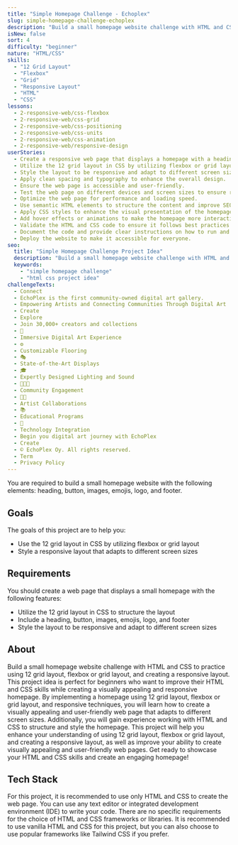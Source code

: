 ```yaml
---
title: "Simple Homepage Challenge - Echoplex"
slug: simple-homepage-challenge-echoplex
description: "Build a small homepage website challenge with HTML and CSS to practice using 12 grid layout, flexbox or grid layout, and creating a responsive layout."
isNew: false
sort: 4
difficulty: "beginner"
nature: "HTML/CSS"
skills:
  - "12 Grid Layout"
  - "Flexbox"
  - "Grid"
  - "Responsive Layout"
  - "HTML"
  - "CSS"
lessons:
  - 2-responsive-web/css-flexbox
  - 2-responsive-web/css-grid
  - 2-responsive-web/css-positioning
  - 2-responsive-web/css-units
  - 2-responsive-web/css-animation
  - 2-responsive-web/responsive-design
userStories:
  - Create a responsive web page that displays a homepage with a heading, button, images, emojis, logo, and footer.
  - Utilize the 12 grid layout in CSS by utilizing flexbox or grid layout to structure the layout.
  - Style the layout to be responsive and adapt to different screen sizes.
  - Apply clean spacing and typography to enhance the overall design.
  - Ensure the web page is accessible and user-friendly.
  - Test the web page on different devices and screen sizes to ensure responsiveness.
  - Optimize the web page for performance and loading speed.
  - Use semantic HTML elements to structure the content and improve SEO.
  - Apply CSS styles to enhance the visual presentation of the homepage elements.
  - Add hover effects or animations to make the homepage more interactive.
  - Validate the HTML and CSS code to ensure it follows best practices and standards.
  - Document the code and provide clear instructions on how to run and use the web page.
  - Deploy the website to make it accessible for everyone.
seo:
  title: "Simple Homepage Challenge Project Idea"
  description: "Build a small homepage website challenge with HTML and CSS to practice using 12 grid layout, flexbox or grid layout, and creating a responsive layout. This project idea is perfect for beginners who want to improve their HTML and CSS skills while creating a visually appealing and responsive homepage. By implementing a homepage using 12 grid layout, flexbox or grid layout, and responsive techniques, you will learn how to create a visually appealing and user-friendly web page that adapts to different screen sizes. Additionally, you will gain experience working with HTML and CSS to structure and style the homepage. This project will help you enhance your understanding of using 12 grid layout, flexbox or grid layout, and creating a responsive layout, as well as improve your ability to create visually appealing and user-friendly web pages. Get ready to showcase your HTML and CSS skills and create an engaging homepage!"
  keywords:
    - "simple homepage challenge"
    - "html css project idea"
challengeTexts:
  - Connect
  - EchoPlex is the first community-owned digital art gallery.
  - Empowering Artists and Connecting Communities Through Digital Art
  - Create
  - Explore
  - Join 30,000+ creators and collections
  - 👾
  - Immersive Digital Art Experience
  - ⚙️
  - Customizable Flooring
  - 🎭
  - State-of-the-Art Displays
  - 🎓
  - Expertly Designed Lighting and Sound
  - 👨🏻‍💻
  - Community Engagement
  - 👩‍🎨
  - Artist Collaborations
  - 📚
  - Educational Programs
  - 🤖
  - Technology Integration
  - Begin you digital art journey with EchoPlex
  - Create
  - © EchoPlex Oy. All rights reserved.
  - Term
  - Privacy Policy
---
```


You are required to build a small homepage website with the following elements: heading, button, images, emojis, logo, and footer.

## Goals

The goals of this project are to help you:

- Use the 12 grid layout in CSS by utilizing flexbox or grid layout
- Style a responsive layout that adapts to different screen sizes

## Requirements

You should create a web page that displays a small homepage with the following features:

- Utilize the 12 grid layout in CSS to structure the layout
- Include a heading, button, images, emojis, logo, and footer
- Style the layout to be responsive and adapt to different screen sizes

## About

Build a small homepage website challenge with HTML and CSS to practice using 12 grid layout, flexbox or grid layout, and creating a responsive layout. This project idea is perfect for beginners who want to improve their HTML and CSS skills while creating a visually appealing and responsive homepage. By implementing a homepage using 12 grid layout, flexbox or grid layout, and responsive techniques, you will learn how to create a visually appealing and user-friendly web page that adapts to different screen sizes. Additionally, you will gain experience working with HTML and CSS to structure and style the homepage. This project will help you enhance your understanding of using 12 grid layout, flexbox or grid layout, and creating a responsive layout, as well as improve your ability to create visually appealing and user-friendly web pages. Get ready to showcase your HTML and CSS skills and create an engaging homepage!

## Tech Stack

For this project, it is recommended to use only HTML and CSS to create the web page. You can use any text editor or integrated development environment (IDE) to write your code. There are no specific requirements for the choice of HTML and CSS frameworks or libraries. It is recommended to use vanilla HTML and CSS for this project, but you can also choose to use popular frameworks like Tailwind CSS if you prefer.
